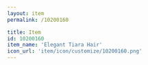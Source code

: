 ```yaml
---
layout: item
permalink: /10200160

title: Item
id: 10200160
item_name: 'Elegant Tiara Hair'
icon_url: 'item/icon/customize/10200160.png'
---
```

